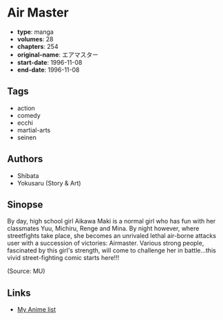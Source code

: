# Air Master

-   **type**: manga
-   **volumes**: 28
-   **chapters**: 254
-   **original-name**: エアマスター
-   **start-date**: 1996-11-08
-   **end-date**: 1996-11-08

## Tags

-   action
-   comedy
-   ecchi
-   martial-arts
-   seinen

## Authors

-   Shibata
-   Yokusaru (Story & Art)

## Sinopse

By day, high school girl Aikawa Maki is a normal girl who has fun with her classmates Yuu, Michiru, Renge and Mina. By night however, where streetfights take place, she becomes an unrivaled lethal air-borne attacks user with a succession of victories: Airmaster. Various strong people, fascinated by this girl's strength, will come to challenge her in battle...this vivid street-fighting comic starts here!!!

(Source: MU)

## Links

-   [My Anime list](https://myanimelist.net/manga/3533/Air_Master)
